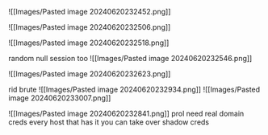 

![[Images/Pasted image 20240620232452.png]]

![[Images/Pasted image 20240620232506.png]]

![[Images/Pasted image 20240620232518.png]]

random null session too
![[Images/Pasted image 20240620232546.png]]

![[Images/Pasted image 20240620232623.png]]

rid brute
![[Images/Pasted image 20240620232934.png]]
![[Images/Pasted image 20240620233007.png]]


![[Images/Pasted image 20240620232841.png]]
prol need real domain creds
every host that has it you can take over
shadow creds


